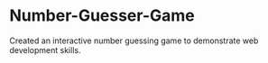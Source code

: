 # Number-Guesser-Game
Created an interactive number guessing game to demonstrate web development skills.
